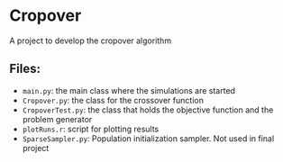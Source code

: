 
# Cropover

A project to develop the cropover algorithm

## Files: 

* `main.py`: the main class where the simulations are started
* `Cropover.py`: the class for the crossover function
* `CropoverTest.py`: the class that holds the objective function and the problem generator
* `plotRuns.r`: script for plotting results
* `SparseSampler.py`: Population initialization sampler. Not used in final project

